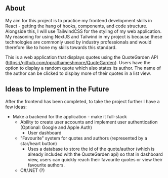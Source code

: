 ## About

My aim for this project is to practice my frontend development skills in React - getting the hang of hooks, components, and code structure. Alongside this, I will use TailwindCSS for the styling of my web application. My reasoning for using NextJS and Tailwind in my project is because these technologies are commonly used by industry professionals and would therefore like to hone my skills towards this standard.

This is a web application that displays quotes using the QuoteGarden API (https://github.com/pprathameshmore/QuoteGarden). Users have the option to display a random quote which also states its author. The name of the author can be clicked to display more of their quotes in a list view.

## Ideas to Implement in the Future

After the frontend has been completed, to take the project further I have a few ideas:

- Make a backend for the application - make it full-stack
  - Ability to create user accounts and implement user authentication (Optional: Google and Apple Auth)
    - User dashboard
  - "Favourite" system for quotes and authors (represented by a star/heart button)
    - Uses a database to store the id of the quote/author (which is already included with the QuoteGarden api) so that in dashboard view, users can quickly reach their favourite quotes or view their favourite authors.
  - C#/.NET (?)
